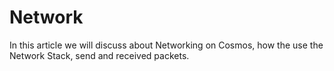 # Network

In this article we will discuss about Networking on Cosmos, how the use the Network Stack, send  and received packets.